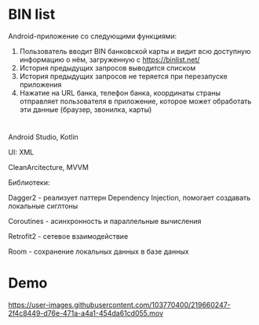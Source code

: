 # BIN list

Android-приложение со следующими функциями:
1. Пользователь вводит BIN банковской карты и видит всю доступную информацию о нём, загруженную с https://binlist.net/
2. История предыдущих запросов выводится списком
3. История предыдущих запросов не теряется при перезапуске приложения
4. Нажатие на URL банка, телефон банка, координаты страны отправляет пользователя в
приложение, которое может обработать эти данные (браузер, звонилка, карты)

#

Android Studio, Kotlin

UI: XML

CleanArcitecture, MVVM

Библиотеки:

Dagger2 - реализует паттерн Dependency Injection, помогает создавать локальные сиглтоны

Coroutines - асинхронность и параллельные вычисления

Retrofit2 - сетевое взаимодействие

Room - сохранение локальных данных в базе данных

# Demo

https://user-images.githubusercontent.com/103770400/219660247-2f4c8449-d76e-471a-a4a1-454da61cd055.mov
